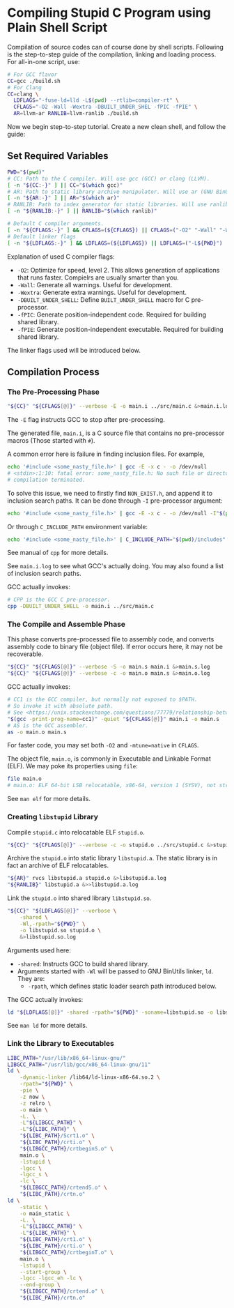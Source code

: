 # Compiling Stupid C Program using Plain Shell Script

Compilation of source codes can of course done by shell scripts. Following is the step-to-step guide of the compilation, linking and loading process. For all-in-one script, use:

```bash
# For GCC flavor
CC=gcc ./build.sh
# For Clang
CC=clang \
  LDFLAGS="-fuse-ld=lld -L$(pwd) --rtlib=compiler-rt" \
  CFLAGS="-O2 -Wall -Wextra -DBUILT_UNDER_SHEL -fPIC -fPIE" \
  AR=llvm-ar RANLIB=llvm-ranlib ./build.sh
```

Now we begin step-to-step tutorial. Create a new clean shell, and follow the guide:

## Set Required Variables

```bash
PWD="$(pwd)"
# CC: Path to the C compiler. Will use gcc (GCC) or clang (LLVM).
[ -n "${CC:-}" ] || CC="$(which gcc)"
# AR: Path to static library archive manipulator. Will use ar (GNU BinUtils) or llvm-ar (LLVM).
[ -n "${AR:-}" ] || AR="$(which ar)"
# RANLIB: Path to index generator for static libraries. Will use ranlib (GNU BinUtils) or llvm-ranlib (LLVM).
[ -n "${RANLIB:-}" ] || RANLIB="$(which ranlib)"

# Default C compiler arguments.
[ -n "${CFLAGS:-}" ] && CFLAGS=(${CFLAGS}) || CFLAGS=("-O2" "-Wall" "-Wextra" "-DBUILT_UNDER_SHELL" "-fPIC" "-fPIE")
# Default linker flags
[ -n "${LDFLAGS:-}" ] && LDFLAGS=(${LDFLAGS}) || LDFLAGS=("-L${PWD}")
```

Explanation of used C compiler flags:

- `-O2`: Optimize for speed, level 2. This allows generation of applications that runs faster. Compielrs are usually smarter than you.
- `-Wall`: Generate all warnings. Useful for development.
- `-Wextra`: Generate extra warnings. Useful for development.
- `-DBUILT_UNDER_SHELL`: Define `BUILT_UNDER_SHELL` macro for C pre-processor.
- `-fPIC`: Generate position-independent code. Required for building shared library.
- `-fPIE`: Generate position-independent executable. Required for building shared library.

The linker flags used will be introduced below.

## Compilation Process

### The Pre-Processing Phase

```bash
"${CC}" "${CFLAGS[@]}" --verbose -E -o main.i ../src/main.c &>main.i.log
```

The `-E` flag instructs GCC to stop after pre-processing.

The generated file, `main.i`, is a C source file that contains no pre-processor macros (Those started with `#`).

A common error here is failure in finding inclusion files. For example,

```bash
echo '#include <some_nasty_file.h>' | gcc -E -x c - -o /dev/null
# <stdin>:1:10: fatal error: some_nasty_file.h: No such file or directory
# compilation terminated.
```

To solve this issue, we need to firstly find `NON_EXIST.h`, and append it to inclusion search paths. It can be done through `-I` pre-processor argument:

```bash
echo '#include <some_nasty_file.h>' | gcc -E -x c - -o /dev/null -I"$(pwd)/includes"
```

Or through `C_INCLUDE_PATH` environment variable:

```bash
echo '#include <some_nasty_file.h>' | C_INCLUDE_PATH="$(pwd)/includes" gcc -E -x c - -o /dev/null
```

See manual of `cpp` for more details.

See `main.i.log` to see what GCC's actually doing. You may also found a list of inclusion search paths.

GCC actually invokes:

```bash
# CPP is the GCC C pre-processor.
cpp -DBUILT_UNDER_SHELL -o main.i ../src/main.c
```

### The Compile and Assemble Phase

This phase converts pre-processed file to assembly code, and converts assembly code to binary file (object file). If error occurs here, it may not be recoverable.

```bash
"${CC}" "${CFLAGS[@]}" --verbose -S -o main.s main.i &>main.s.log
"${CC}" "${CFLAGS[@]}" --verbose -c -o main.o main.s &>main.o.log
```

GCC actually invokes:

```bash
# CC1 is the GCC compiler, but normally not exposed to $PATH.
# So invoke it with absolute path.
# See <https://unix.stackexchange.com/questions/77779/relationship-between-cc1-and-gcc> for details.
"$(gcc -print-prog-name=cc1)" -quiet "${CFLAGS[@]}" main.i -o main.s
# AS is the GCC assembler.
as -o main.o main.s
```

For faster code, you may set both `-O2` and `-mtune=native` in `CFLAGS`.

The object file, `main.o`, is commonly in Executable and Linkable Format (ELF). We may poke its properties using `file`:

```bash
file main.o
# main.o: ELF 64-bit LSB relocatable, x86-64, version 1 (SYSV), not stripped
```

See `man elf` for more details.

### Creating `libstupid` Library

Compile `stupid.c` into relocatable ELF `stupid.o`.

```bash
"${CC}" "${CFLAGS[@]}" --verbose -c -o stupid.o ../src/stupid.c &>stupid.o.log
```

Archive the `stupid.o` into static library `libstupid.a`. The static library is in fact an archive of ELF relocatables.

```bash
"${AR}" rvcs libstupid.a stupid.o &>libstupid.a.log
"${RANLIB}" libstupid.a &>>libstupid.a.log
```
Link the `stupid.o` into shared library `libstupid.so`.

```bash
"${CC}" "${LDFLAGS[@]}" --verbose \
    -shared \
    -Wl,-rpath="${PWD}" \
    -o libstupid.so stupid.o \
    &>libstupid.so.log
```

Arguments used here:

- `-shared`: Instructs GCC to build shared library.
- Arguments started with `-Wl` will be passed to GNU BinUtils linker, `ld`. They are:
  - `-rpath`, which defines static loader search path introduced below.

The GCC actually invokes:

```bash
ld "${LDFLAGS[@]}" -shared -rpath="${PWD}" -soname=libstupid.so -o libstupid.so stupid.o
```

See `man ld` for more details.

### Link the Library to Executables

```bash
LIBC_PATH="/usr/lib/x86_64-linux-gnu/"
LIBGCC_PATH="/usr/lib/gcc/x86_64-linux-gnu/11"
ld \
    -dynamic-linker /lib64/ld-linux-x86-64.so.2 \
    -rpath="${PWD}" \
    -pie \
    -z now \
    -z relro \
    -o main \
    -L. \
    -L"${LIBGCC_PATH}" \
    -L"${LIBC_PATH}" \
    "${LIBC_PATH}/Scrt1.o" \
    "${LIBC_PATH}/crti.o" \
    "${LIBGCC_PATH}/crtbeginS.o" \
    main.o \
    -lstupid \
    -lgcc \
    -lgcc_s \
    -lc \
    "${LIBGCC_PATH}/crtendS.o" \
    "${LIBC_PATH}/crtn.o"
ld \
    -static \
    -o main_static \
    -L. \
    -L"${LIBGCC_PATH}" \
    -L"${LIBC_PATH}" \
    "${LIBC_PATH}/crt1.o" \
    "${LIBC_PATH}/crti.o" \
    "${LIBGCC_PATH}/crtbeginT.o" \
    main.o \
    -lstupid \
    --start-group \
    -lgcc -lgcc_eh -lc \
    --end-group \
    "${LIBGCC_PATH}/crtend.o" \
    "${LIBC_PATH}/crtn.o"
```

